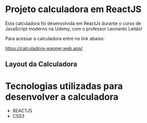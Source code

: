 # Projeto calculadora em ReactJS

Esta calculadora foi desenvolvida em ReactJs durante o curso de JavaScript moderno na Udemy, com o professor Leonardo Leitão!

Para acessar a calculadora entre no link abaixo:

https://calculadora-wagner.web.app/

## Layout da Calculadora





# Tecnologias utilizadas para desenvolver a calculadora

* REACTJS
* CSS3

